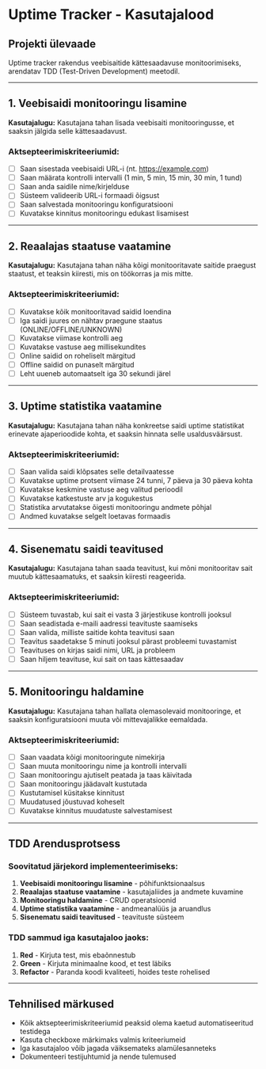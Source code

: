 # Uptime Tracker - Kasutajalood

## Projekti ülevaade
Uptime tracker rakendus veebisaitide kättesaadavuse monitoorimiseks, arendatav TDD (Test-Driven Development) meetodil.

---

## 1. Veebisaidi monitooringu lisamine

**Kasutajalugu:** Kasutajana tahan lisada veebisaiti monitooringusse, et saaksin jälgida selle kättesaadavust.

### Aktsepteerimiskriteeriumid:
- [ ] Saan sisestada veebisaidi URL-i (nt. https://example.com)
- [ ] Saan määrata kontrolli intervalli (1 min, 5 min, 15 min, 30 min, 1 tund)
- [ ] Saan anda saidile nime/kirjelduse
- [ ] Süsteem valideerib URL-i formaadi õigsust
- [ ] Saan salvestada monitooringu konfiguratsiooni
- [ ] Kuvatakse kinnitus monitooringu edukast lisamisest

---

## 2. Reaalajas staatuse vaatamine

**Kasutajalugu:** Kasutajana tahan näha kõigi monitooritavate saitide praegust staatust, et teaksin kiiresti, mis on töökorras ja mis mitte.

### Aktsepteerimiskriteeriumid:
- [ ] Kuvatakse kõik monitooritavad saidid loendina
- [ ] Iga saidi juures on nähtav praegune staatus (ONLINE/OFFLINE/UNKNOWN)
- [ ] Kuvatakse viimase kontrolli aeg
- [ ] Kuvatakse vastuse aeg millisekundites
- [ ] Online saidid on roheliselt märgitud
- [ ] Offline saidid on punaselt märgitud
- [ ] Leht uueneb automaatselt iga 30 sekundi järel

---

## 3. Uptime statistika vaatamine

**Kasutajalugu:** Kasutajana tahan näha konkreetse saidi uptime statistikat erinevate ajaperioodide kohta, et saaksin hinnata selle usaldusväärsust.

### Aktsepteerimiskriteeriumid:
- [ ] Saan valida saidi klõpsates selle detailvaatesse
- [ ] Kuvatakse uptime protsent viimase 24 tunni, 7 päeva ja 30 päeva kohta
- [ ] Kuvatakse keskmine vastuse aeg valitud perioodil
- [ ] Kuvatakse katkestuste arv ja kogukestus
- [ ] Statistika arvutatakse õigesti monitooringu andmete põhjal
- [ ] Andmed kuvatakse selgelt loetavas formaadis

---

## 4. Sisenematu saidi teavitused

**Kasutajalugu:** Kasutajana tahan saada teavitust, kui mõni monitooritav sait muutub kättesaamatuks, et saaksin kiiresti reageerida.

### Aktsepteerimiskriteeriumid:
- [ ] Süsteem tuvastab, kui sait ei vasta 3 järjestikuse kontrolli jooksul
- [ ] Saan seadistada e-maili aadressi teavituste saamiseks
- [ ] Saan valida, milliste saitide kohta teavitusi saan
- [ ] Teavitus saadetakse 5 minuti jooksul pärast probleemi tuvastamist
- [ ] Teavituses on kirjas saidi nimi, URL ja probleem
- [ ] Saan hiljem teavituse, kui sait on taas kättesaadav

---

## 5. Monitooringu haldamine

**Kasutajalugu:** Kasutajana tahan hallata olemasolevaid monitooringe, et saaksin konfiguratsiooni muuta või mittevajalikke eemaldada.

### Aktsepteerimiskriteeriumid:
- [ ] Saan vaadata kõigi monitooringute nimekirja
- [ ] Saan muuta monitooringu nime ja kontrolli intervalli
- [ ] Saan monitooringu ajutiselt peatada ja taas käivitada
- [ ] Saan monitooringu jäädavalt kustutada
- [ ] Kustutamisel küsitakse kinnitust
- [ ] Muudatused jõustuvad koheselt
- [ ] Kuvatakse kinnitus muudatuste salvestamisest

---

## TDD Arendusprotsess

### Soovitatud järjekord implementeerimiseks:
1. **Veebisaidi monitooringu lisamine** - põhifunktsionaalsus
2. **Reaalajas staatuse vaatamine** - kasutajaliides ja andmete kuvamine
3. **Monitooringu haldamine** - CRUD operatsioonid
4. **Uptime statistika vaatamine** - andmeanalüüs ja aruandlus
5. **Sisenematu saidi teavitused** - teavituste süsteem

### TDD sammud iga kasutajaloo jaoks:
1. **Red** - Kirjuta test, mis ebaõnnestub
2. **Green** - Kirjuta minimaalne kood, et test läbiks
3. **Refactor** - Paranda koodi kvaliteeti, hoides teste rohelised

---

## Tehnilised märkused

- Kõik aktsepteerimiskriteeriumid peaksid olema kaetud automatiseeritud testidega
- Kasuta checkboxe märkimaks valmis kriteeriumeid
- Iga kasutajaloo võib jagada väiksemateks alamülesanneteks
- Dokumenteeri testijuhtumid ja nende tulemused